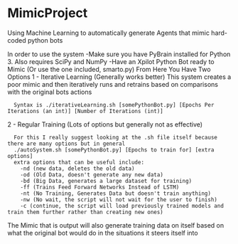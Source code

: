 # MimicProject
Using Machine Learning to automatically generate Agents that mimic hard-coded python bots

In order to use the system
-Make sure you have PyBrain installed for Python 3.  Also requires SciPy and NumPy
-Have an Xpilot Python Bot ready to Mimic (Or use the one included, smarto.py)
From Here You Have Two Options
  1 - Iterative Learning (Generally works better)
      This system creates a poor mimic and then iteratively runs and retrains based on comparisons with the original bots actions
      
      Syntax is ./iterativeLearning.sh [somePythonBot.py] [Epochs Per Iterations (an int)] [Number of Iterations (int)]
      
  2 - Regular Training (Lots of options but generally not as effective)
  
      For this I really suggest looking at the .sh file itself because there are many options but in general
      ./autoSystem.sh [somePythonBot.py] [Epochs to train for] [extra options]
      extra options that can be useful include:
        -nd (new data, deletes the old data)
        -od (Old Data, doesn't generate any new data)
        -bd (Big Data, generates a large dataset for training)
        -ff (Trains Feed Forward Networks Instead of LSTM)
        -nt (No Training, Generates Data but doesn't train anything)
        -nw (No wait, the script will not wait for the user to finish)
        -c (continue, the script will load previously trained models and train them further rather than creating new ones)
 
 The Mimic that is output will also generate training data on itself based on what the original bot would do in the situations it steers itself into
 
